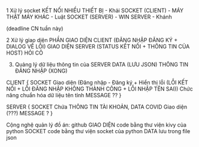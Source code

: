 1 Xử lý socket
KẾT NỐI NHIỀU THIẾT BỊ - Khải
SOCKET (CLIENT) - MÁY THẬT MÁY KHÁC - Luật
SOCKET (SERVER) - WIN SERVER - Khánh

(deadline CN tuần này)

2 Xử lý giao diện
PHẦN GIAO DIỆN CLIENT (ĐĂNG NHẬP ĐĂNG KÝ + DIALOG VỀ LỖI)
GIAO DIỆN SERVER (STATUS KẾT NỐI + THÔNG TIN CỦA HOST) HỎI CÔ

3. Quảng lý dữ liệu thông tin của SERVER
DATA (LƯU JSON)
THÔNG TIN ĐĂNG NHẬP (XONG)

CLIENT {
    SOCKET
    Giao diện (Đăng nhập - Đăng ký + Hiển thị lỗi (LỖI KẾT NỐI + LỖI ĐĂNG NHẬP KHÔNG THÀNH CÔNG + LỖI NHẬP TÊN SAI))
    Chức năng chuẩn hóa dữ liệu tên tỉnh
    MESSAGE ??
}

SERVER {
    SOCKET
    Chứa THÔNG TIN TÀI KHOẢN, DATA COVID
    Giao diện (???)
    MESSAGE ?
}

Cộng nghệ quản lý đồ án:
github
GIAO DIỆN code bằng thư viện kivy của python
SOCKET code bằng thư viện socket của python
DATA lưu trong file json